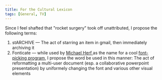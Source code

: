 ```yaml
---
title: For the Cultural Lexicon 
tags: [General, TV]
---
```


Since I feel shafted that "rocket surgery" took off unattributed, I propose the following terms: 

  1. stARCHIVE — The act of starring an item in gmail, then immediately archiving it
  2. Fonticate — while used by [Michael Herf ](http://www.stereopsis.com/)as the name for a cool [font-picking program](http://www.stereopsis.com/fonticate/), I propose the word be used in this manner: The act of reformatting a multi-user document (esp. a collaborative powerpoint presentation) by uniformely changing the font and various other visual elements